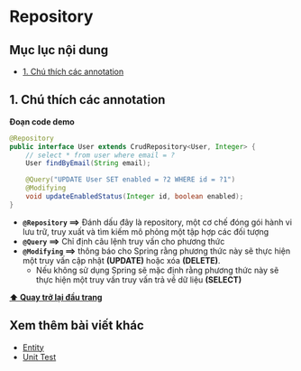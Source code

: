 # Repository

## Mục lục nội dung

- [1. Chú thích các annotation](#1-chú-thích-các-annotation)

## 1. Chú thích các annotation

**Đoạn code demo**

```java
@Repository
public interface User extends CrudRepository<User, Integer> {
    // select * from user where email = ?
    User findByEmail(String email);

    @Query("UPDATE User SET enabled = ?2 WHERE id = ?1")
    @Modifying
    void updateEnabledStatus(Integer id, boolean enabled);
}
```

- **`@Repository` ==>** Đánh dấu đây là repository, một cơ chế đóng gói hành vi lưu trữ, truy xuất và tìm kiếm mô phỏng một tập hợp các đối tượng
- **`@Query` ==>** Chỉ định câu lệnh truy vấn cho phương thức
- **`@Modifying` ==>** thông báo cho Spring rằng phương thức này sẽ thực hiện một truy vấn cập nhật **(UPDATE)** hoặc xóa **(DELETE)**. 
    - Nếu không sử dụng Spring sẽ mặc định rằng phương thức này sẽ thực hiện một truy vấn truy vấn trả về dữ liệu **(SELECT)** 

**[⬆ Quay trở lại đầu trang](#mục-lục-nội-dung)**

## Xem thêm bài viết khác

- [Entity](Day003.md) 
- [Unit Test](Day005.md) 






